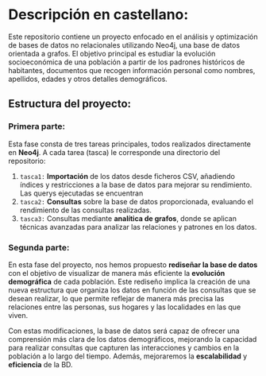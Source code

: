 # Descripción en castellano:
Este repositorio contiene un proyecto enfocado en el análisis y optimización de bases de datos no relacionales utilizando Neo4j, una base de datos orientada a grafos. El objetivo principal es estudiar la evolución socioeconómica de una población a partir de los padrones históricos de habitantes, documentos que recogen información personal como nombres, apellidos, edades y otros detalles demográficos. 

## Estructura del proyecto:
### Primera parte: 
Esta fase consta de tres tareas principales, todos realizados directamente en **Neo4j**. A cada tarea (tasca) le corresponde una directorio del repositorio:
1. `tasca1:` **Importación** de los datos desde ficheros CSV, añadiendo índices y restricciones a la base de datos para mejorar su rendimiento. Las querys ejecutadas se encuentran
2. `tasca2:` **Consultas** sobre la base de datos proporcionada, evaluando el rendimiento de las consultas realizadas.
3. `tasca3:` Consultas mediante **analítica de grafos**, donde se aplican técnicas avanzadas para analizar las relaciones y patrones en los datos.
    
### Segunda parte:
En esta fase del proyecto, nos hemos propuesto **rediseñar la base de datos** con el objetivo de visualizar de manera más eficiente la **evolución demográfica** de cada población. Este rediseño implica la creación de una nueva estructura que organiza los datos en función de las consultas que se desean realizar, lo que permite reflejar de manera más precisa las relaciones entre las personas, sus hogares y las localidades en las que viven. 

Con estas modificaciones, la base de datos será capaz de ofrecer una comprensión más clara de los datos demográficos, mejorando la capacidad para realizar consultas que capturen las interacciones y cambios en la población a lo largo del tiempo. Además, mejoraremos la **escalabilidad** y **eficiencia** de la BD.
